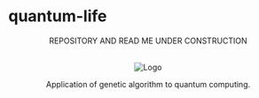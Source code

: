# quantum-life
<p align="center">
    REPOSITORY AND READ ME UNDER CONSTRUCTION
    <br />
  </p>

<!-- PROJECT LOGO -->
<br />
<div align="center">
  <img src="https://i.imgur.com/jayntLl.jpg" alt="Logo">
  

  <p align="center">
    Application of genetic algorithm to quantum computing.
    <br />
  </p>
</div>


